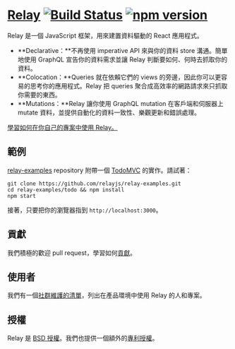 # [Relay](https://facebook.github.io/relay/) [![Build Status](https://travis-ci.org/facebook/relay.svg?branch=master)](https://travis-ci.org/facebook/relay) [![npm version](https://badge.fury.io/js/react-relay.svg)](http://badge.fury.io/js/react-relay)

Relay 是一個 JavaScript 框架，用來建置資料驅動的 React 應用程式。

* **Declarative：**不再使用 imperative API 來與你的資料 store 溝通。簡單地使用 GraphQL 宣告你的資料需求並讓 Relay 判斷要如何、何時去抓取你的資料。
* **Colocation：**Queries 就在依賴它們的 views 的旁邊，因此你可以更容易的思考你的應用程式。Relay 把 queries 聚合成高效率的網路請求來只抓取你需要的東西。
* **Mutations：**Relay 讓你使用 GraphQL mutation 在客戶端和伺服器上 mutate 資料，並提供自動化的資料一致性、樂觀更新和錯誤處理。

[學習如何在你自己的專案中使用 Relay。](https://facebook.github.io/relay/docs/getting-started.html)

## 範例

[relay-examples](https://github.com/relayjs/relay-examples) repository 附帶一個 [TodoMVC](http://todomvc.com/) 的實作。請試著：

```
git clone https://github.com/relayjs/relay-examples.git
cd relay-examples/todo && npm install
npm start
```

接著，只要把你的瀏覽器指到 `http://localhost:3000`。

## 貢獻

我們積極的歡迎 pull request，學習如何[貢獻](./CONTRIBUTING.md)。

## 使用者

我們有一個[社群維護的清單](./USERS.md)，列出在產品環境中使用 Relay 的人和專案。

## 授權

Relay 是 [BSD 授權](./LICENSE)。我們也提供一個額外的[專利授權](./PATENTS)。
